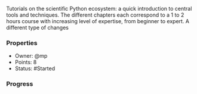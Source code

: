 Tutorials on the scientific Python ecosystem: a quick introduction to central tools and techniques. 
The different chapters each correspond to a 1 to 2 hours course with increasing level of expertise, from beginner to expert.
A different type of changes
### Properties
- Owner: @mp
- Points: 8
- Status: #Started
### Progress
